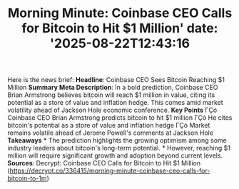 ﻿---
title: "Morning Minute: Coinbase CEO Calls for Bitcoin to Hit $1 Million'
date: '2025-08-22T12:43:16"
category: "Markets"
summary: ""
slug: "morning minute coinbase ceo calls for bitcoin to hit 1 milli"
source_urls:
  - "https://decrypt.co/336415/morning-minute-coinbase-ceo-calls-for-bitcoin-to-1m"
seo:
  title: "Morning Minute: Coinbase CEO Calls for Bitcoin to Hit $1 Million | Hash n Hedge'
  description: '"
  keywords: ["news", "markets", "brief"]
---
Here is the news brief:  **Headline**: Coinbase CEO Sees Bitcoin Reaching $1 Million  **Summary Meta Description**: In a bold prediction, Coinbase CEO Brian Armstrong believes bitcoin will reach $1 million in value, citing its potential as a store of value and inflation hedge. This comes amid market volatility ahead of Jackson Hole economic conference.  **Key Points**  ΓÇó Coinbase CEO Brian Armstrong predicts bitcoin to hit $1 million ΓÇó He cites bitcoin's potential as a store of value and inflation hedge ΓÇó Market remains volatile ahead of Jerome Powell's comments at Jackson Hole  **Takeaways**  * The prediction highlights the growing optimism among some industry leaders about bitcoin's long-term potential. * However, reaching $1 million will require significant growth and adoption beyond current levels.  **Sources**: Decrypt: Coinbase CEO Calls for Bitcoin to Hit $1 Million (https://decrypt.co/336415/morning-minute-coinbase-ceo-calls-for-bitcoin-to-1m) 
